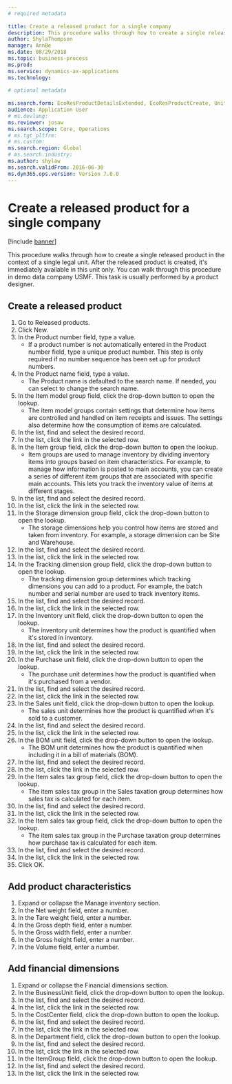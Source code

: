 ```yaml
--- 
# required metadata 
 
title: Create a released product for a single company
description: This procedure walks through how to create a single released product in the context of a single legal unit. 
author: ShylaThompson
manager: AnnBe 
ms.date: 08/29/2018
ms.topic: business-process 
ms.prod:  
ms.service: dynamics-ax-applications 
ms.technology:  
 
# optional metadata 
 
ms.search.form: EcoResProductDetailsExtended, EcoResProductCreate, UnitOfMeasureLookup, DimensionLookup   
audience: Application User 
# ms.devlang:  
ms.reviewer: josaw
ms.search.scope: Core, Operations 
# ms.tgt_pltfrm:  
# ms.custom:  
ms.search.region: Global
# ms.search.industry: 
ms.author: shylaw
ms.search.validFrom: 2016-06-30 
ms.dyn365.ops.version: Version 7.0.0 
---
```

# Create a released product for a single company

[!include [banner](../../includes/banner.md)]

This procedure walks through how to create a single released product in the context of a single legal unit. After the released product is created,  it's immediately available in this unit only. You can walk through this procedure in demo data company USMF. This task is usually performed by a product designer.


## Create a released product
1. Go to Released products.
2. Click New.
3. In the Product number field, type a value.
    * If a product number is not automatically entered in the Product number field, type a unique product number. This step is only  required if no number sequence has been set up for product numbers.  
4. In the Product name field, type a value.
    * The Product name is defaulted to the search name. If needed, you can select to change the search name.  
5. In the Item model group field, click the drop-down button to open the lookup.
    * The item model groups contain settings that determine how items are controlled and handled on item receipts and issues. The settings also determine how the consumption of items are calculated.  
6. In the list, find and select the desired record.
7. In the list, click the link in the selected row.
8. In the Item group field, click the drop-down button to open the lookup.
    * Item groups are used to manage inventory by dividing inventory items into groups based on item characteristics. For example, to manage how information is posted to main accounts, you can create a series of different item groups that are associated with specific main accounts. This lets you track the inventory value of items at different stages.  
9. In the list, find and select the desired record.
10. In the list, click the link in the selected row.
11. In the Storage dimension group field, click the drop-down button to open the lookup.
    * The storage dimensions help you control how items are stored and taken from inventory. For example, a storage dimension can be Site and Warehouse.  
12. In the list, find and select the desired record.
13. In the list, click the link in the selected row.
14. In the Tracking dimension group field, click the drop-down button to open the lookup.
    * The tracking dimension group determines which tracking dimensions you can add to a product. For example, the batch number and serial number are used to track inventory items.  
15. In the list, find and select the desired record.
16. In the list, click the link in the selected row.
17. In the Inventory unit field, click the drop-down button to open the lookup.
    * The inventory unit determines how the product is quantified when it's stored in inventory.  
18. In the list, find and select the desired record.
19. In the list, click the link in the selected row.
20. In the Purchase unit field, click the drop-down button to open the lookup.
    * The purchase unit determines how the product is quantified when it's purchased from a vendor.  
21. In the list, find and select the desired record.
22. In the list, click the link in the selected row.
23. In the Sales unit field, click the drop-down button to open the lookup.
    * The sales unit determines how the product is quantified when it's sold to a customer.  
24. In the list, find and select the desired record.
25. In the list, click the link in the selected row.
26. In the BOM unit field, click the drop-down button to open the lookup.
    * The BOM unit determines how the product is quantified when including it in a bill of materials (BOM).  
27. In the list, find and select the desired record.
28. In the list, click the link in the selected row.
29. In the Item sales tax group field, click the drop-down button to open the lookup.
    * The item sales tax group in the Sales taxation group determines how sales tax is calculated for each item.  
30. In the list, find and select the desired record.
31. In the list, click the link in the selected row.
32. In the Item sales tax group field, click the drop-down button to open the lookup.
    * The item sales tax group in the Purchase taxation group determines how purchase tax is calculated for each item.  
33. In the list, find and select the desired record.
34. In the list, click the link in the selected row.
35. Click OK.

## Add product characteristics
1. Expand or collapse the Manage inventory section.
2. In the Net weight field, enter a number.
3. In the Tare weight field, enter a number.
4. In the Gross depth field, enter a number.
5. In the Gross width field, enter a number.
6. In the Gross height field, enter a number.
7. In the Volume field, enter a number.

## Add financial dimensions
1. Expand or collapse the Financial dimensions section.
2. In the BusinessUnit field, click the drop-down button to open the lookup.
3. In the list, find and select the desired record.
4. In the list, click the link in the selected row.
5. In the CostCenter field, click the drop-down button to open the lookup.
6. In the list, find and select the desired record.
7. In the list, click the link in the selected row.
8. In the Department field, click the drop-down button to open the lookup.
9. In the list, find and select the desired record.
10. In the list, click the link in the selected row.
11. In the ItemGroup field, click the drop-down button to open the lookup.
12. In the list, find and select the desired record.
13. In the list, click the link in the selected row.


